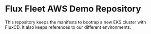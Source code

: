# Flux Fleet AWS Demo Repository

This repository keeps the manifests to bootrap a new EKS cluster with FluxCD.
It also keeps references to our different environments.
